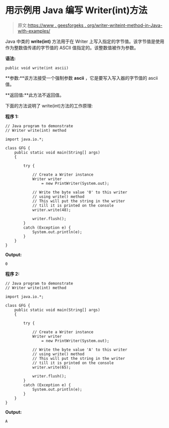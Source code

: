 # 用示例用 Java 编写 Writer(int)方法

> 原文:[https://www . geesforgeks . org/writer-writeint-method-in-Java-with-examples/](https://www.geeksforgeeks.org/writer-writeint-method-in-java-with-examples/)

Java 中类的 **write(int)** 方法用于在 Writer 上写入指定的字节值。该字节值是使用作为整数值传递的字节值的 ASCII 值指定的。该整数值被作为参数。

**语法:**

```
public void write(int ascii)
```

**参数:**该方法接受一个强制参数 **ascii** ，它是要写入写入器的字节值的 ascii 值。

**返回值:**此方法不返回值。

下面的方法说明了 write(int)方法的工作原理:

**程序 1:**

```
// Java program to demonstrate
// Writer write(int) method

import java.io.*;

class GFG {
    public static void main(String[] args)
    {

        try {

            // Create a Writer instance
            Writer writer
                = new PrintWriter(System.out);

            // Write the byte value '0' to this writer
            // using write() method
            // This will put the string in the writer
            // till it is printed on the console
            writer.write(48);

            writer.flush();
        }
        catch (Exception e) {
            System.out.println(e);
        }
    }
}
```

**Output:**

```
0

```

**程序 2:**

```
// Java program to demonstrate
// Writer write(int) method

import java.io.*;

class GFG {
    public static void main(String[] args)
    {

        try {

            // Create a Writer instance
            Writer writer
                = new PrintWriter(System.out);

            // Write the byte value 'A' to this writer
            // using write() method
            // This will put the string in the writer
            // till it is printed on the console
            writer.write(65);

            writer.flush();
        }
        catch (Exception e) {
            System.out.println(e);
        }
    }
}
```

**Output:**

```
A

```